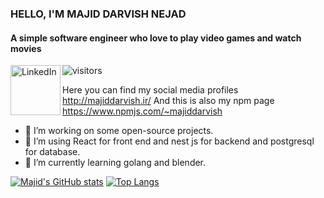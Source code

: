 ### HELLO, I'M MAJID DARVISH NEJAD

#### A simple software engineer who love to play video games and watch movies

![visitors](https://visitor-badge.glitch.me/badge?page_id=majidux)
[<img align="left" alt="LinkedIn" width="80" src="https://github.com/melanieshi0120/melanieshi0120/blob/master/linkedin.ico" />](https://www.linkedin.com/in/majid-darvish-nejad)
<br/>

Here you can find my social media profiles http://majiddarvish.ir/
And this is also my npm page https://www.npmjs.com/~majiddarvish

- 🔭 I’m working on some open-source projects.
- 👯 I’m using React for front end and nest js for backend and postgresql for database.
- 🌱 I’m currently learning golang and blender.

[![Majid's GitHub stats](https://github-readme-stats.vercel.app/api?username=majidux&layout=compact&show_icons=true&hide=issues,contribs&theme=dracula&count_private=true)](https://github.com/majidux)
[![Top Langs](https://github-readme-stats.vercel.app/api/top-langs/?username=majidux&count_private=true&layout=compact&theme=dracula&hide=css,objective-c,shell,scss,html)](https://github.com/majidux)
